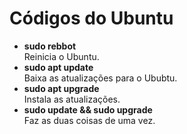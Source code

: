<h1> Códigos do Ubuntu </h1>

- <strong>sudo rebbot </strong> <br>
  Reinicia o Ubuntu.
- <strong>sudo apt update </strong> <br>
  Baixa as atualizações para o Ububtu.
- <strong>sudo apt upgrade </strong> <br>
  Instala as atualizações.
- <strong>sudo update && sudo upgrade </strong> <br>
  Faz as duas coisas de uma vez.

